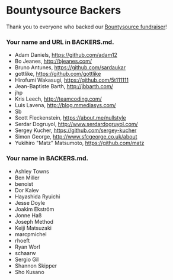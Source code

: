 # Bountysource Backers

Thank you to everyone who backed our [Bountysource fundraiser](https://www.bountysource.com/teams/crystal-lang/fundraiser)!

### Your name and URL in BACKERS.md.

- Adam Daniels, https://github.com/adam12
- Bo Jeanes, http://bjeanes.com/
- Bruno Antunes, https://github.com/sardaukar
- gottlike, https://github.com/gottlike
- Hirofumi Wakasugi, https://github.com/5t111111
- Jean-Baptiste Barth, http://jbbarth.com/
- jhp
- Kris Leech, http://teamcoding.com/
- Luis Lavena, http://blog.mmediasys.com/
- Sb
- Scott Fleckenstein, https://about.me/nullstyle
- Serdar Dogruyol, http://www.serdardogruyol.com/
- Sergey Kucher, https://github.com/sergey-kucher
- Simon George, http://www.sfcgeorge.co.uk/about
- Yukihiro "Matz" Matsumoto, https://github.com/matz

### Your name in BACKERS.md.

- Ashley Towns
- Ben Miller
- benoist
- Dor Kalev
- Hayashida Ryuichi
- Jesse Doyle
- Joakim Ekström
- Jonne Haß
- Joseph Method
- Keiji Matsuzaki
- marcpmichel
- rhoeft
- Ryan Worl
- schaarw
- Sergio Gil
- Shannon Skipper
- Sho Kusano
